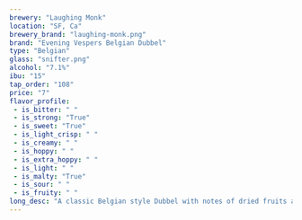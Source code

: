 ```yaml
---
brewery: "Laughing Monk"
location: "SF, Ca"
brewery_brand: "laughing-monk.png"
brand: "Evening Vespers Belgian Dubbel"
type: "Belgian"
glass: "snifter.png"
alcohol: "7.1%"
ibu: "15"
tap_order: "108"
price: "7"
flavor_profile:
 - is_bitter: " "
 - is_strong: "True"
 - is_sweet: "True"
 - is_light_crisp: " "
 - is_creamy: " "
 - is_hoppy: " "
 - is_extra_hoppy: " "
 - is_light: " "
 - is_malty: "True"
 - is_sour: " "
 - is_fruity: " "
long_desc: "A classic Belgian style Dubbel with notes of dried fruits and chocolate emanate from the glass."
---
```


